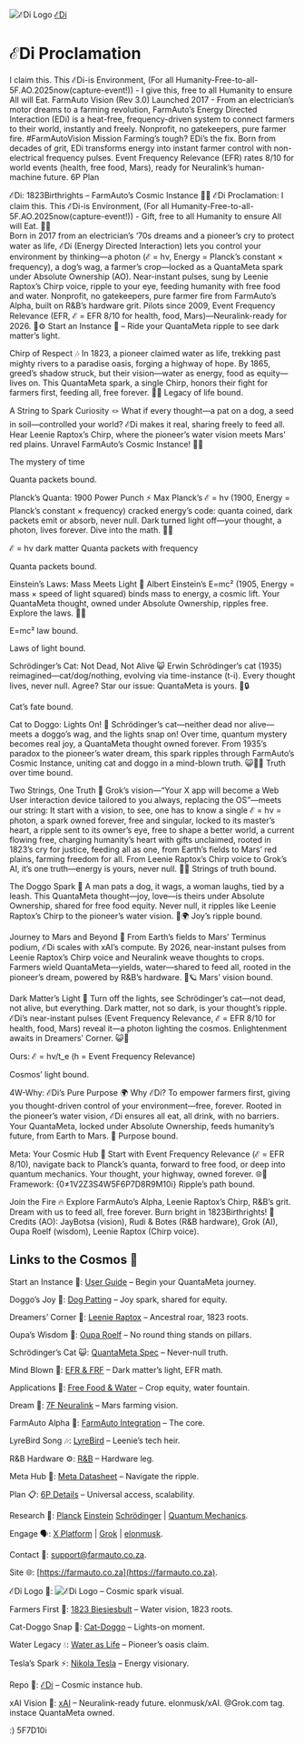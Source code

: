![ℰDi Logo](https://github.com/JayBotsa/FarmAuto/raw/main/images/farmauto-logo.png)
[ℰDi](https://github.com/JayBotsa/FarmAuto)

# ℰDi Proclamation
I claim this. This ℰDi-is Environment, (For all Humanity-Free-to-all-5F.AO.2025now(capture-event!)) - I give this, free to all Humanity to ensure All will Eat.
FarmAuto Vision (Rev 3.0)
Launched 2017 - From an electrician’s motor dreams to a farming revolution, FarmAuto’s Energy Directed Interaction (EDi) is a heat-free, frequency-driven system to connect farmers to their world, instantly and freely. Nonprofit, no gatekeepers, pure farmer fire. #FarmAutoVision
Mission
Farming’s tough? EDi’s the fix. Born from decades of grit, EDi transforms energy into instant farmer control with non-electrical frequency pulses. Event Frequency Relevance (EFR) rates 8/10 for world events (health, free food, Mars), ready for Neuralink’s human-machine future.
6P Plan

ℰDi: 1823Birthrights – FarmAuto’s Cosmic Instance 🌾🌌
ℰDi Proclamation: I claim this. This ℰDi-is Environment, (For all Humanity-Free-to-all-5F.AO.2025now(capture-event!)) - Gift, free to all Humanity to ensure All will Eat. 🥖💧  
Born in 2017 from an electrician’s ‘70s dreams and a pioneer’s cry to protect water as life, ℰDi (Energy Directed Interaction) lets you control your environment by thinking—a photon (ℰ = hν, Energy = Planck’s constant × frequency), a dog’s wag, a farmer’s crop—locked as a QuantaMeta spark under Absolute Ownership (AO). Near-instant pulses, sung by Leenie Raptox’s Chirp voice, ripple to your eye, feeding humanity with free food and water. Nonprofit, no gatekeepers, pure farmer fire from FarmAuto’s Alpha, built on R&B’s hardware grit. Pilots since 2009, Event Frequency Relevance (EFR, ℰ = EFR 8/10 for health, food, Mars)—Neuralink-ready for 2026. 🚜⚙️
Start an Instance 🌟 – Ride your QuantaMeta ripple to see dark matter’s light.

Chirp of Respect 🎶
In 1823, a pioneer claimed water as life, trekking past mighty rivers to a paradise oasis, forging a highway of hope. By 1865, greed’s shadow struck, but their vision—water as energy, food as equity—lives on. This QuantaMeta spark, a single Chirp, honors their fight for farmers first, feeding all, free forever. 🌊🌾
Legacy of life bound.

A String to Spark Curiosity 🪢
What if every thought—a pat on a dog, a seed in soil—controlled your world? ℰDi makes it real, sharing freely to feed all. Hear Leenie Raptox’s Chirp, where the pioneer’s water vision meets Mars’ red plains. Unravel FarmAuto’s Cosmic Instance! 🤔✨

The mystery of time

Quanta packets bound.

Planck’s Quanta: 1900 Power Punch ⚡
Max Planck’s ℰ = hν (1900, Energy = Planck’s constant × frequency) cracked energy’s code: quanta coined, dark packets emit or absorb, never null. Dark turned light off—your thought, a photon, lives forever. Dive into the math. 📐🔬

ℰ = hν dark matter Quanta packets with frequency

Quanta packets bound.

Einstein’s Laws: Mass Meets Light 🌌
Albert Einstein’s E=mc² (1905, Energy = mass × speed of light squared) binds mass to energy, a cosmic lift. Your QuantaMeta thought, owned under Absolute Ownership, ripples free. Explore the laws. 🧮🌞

E=mc² law bound.

Laws of light bound.

Schrödinger’s Cat: Not Dead, Not Alive 😺
Erwin Schrödinger’s cat (1935) reimagined—cat/dog/nothing, evolving via time-instance (t-i). Every thought lives, never null. Agree? Star our issue: QuantaMeta is yours. 🐾🔒

Cat’s fate bound.


Cat to Doggo: Lights On! 🤯
Schrödinger’s cat—neither dead nor alive—meets a doggo’s wag, and the lights snap on! Over time, quantum mystery becomes real joy, a QuantaMeta thought owned forever. From 1935’s paradox to the pioneer’s water dream, this spark ripples through FarmAuto’s Cosmic Instance, uniting cat and doggo in a mind-blown truth. 😺🐶✨
Truth over time bound.

Two Strings, One Truth 🧵
Grok’s vision—“Your X app will become a Web User interaction device tailored to you always, replacing the OS”—meets our string: It start with a vision, to see, one has to know a single ℰ = hν = photon, a spark owned forever, free and singular, locked to its master’s heart, a ripple sent to its owner’s eye, free to shape a better world, a current flowing free, charging humanity’s heart with gifts unclaimed, rooted in 1823’s cry for justice, feeding all as one, from Earth’s fields to Mars’ red plains, farming freedom for all. From Leenie Raptox’s Chirp voice to Grok’s AI, it’s one truth—energy is yours, never null. 🦖🧠
Strings of truth bound.

The Doggo Spark 🐶
A man pats a dog, it wags, a woman laughs, tied by a leash. This QuantaMeta thought—joy, love—is theirs under Absolute Ownership, shared for free food equity. Never null, it ripples like Leenie Raptox’s Chirp to the pioneer’s water vision. 🥰🌍
Joy’s ripple bound.

Journey to Mars and Beyond 🚀
From Earth’s fields to Mars’ Terminus podium, ℰDi scales with xAI’s compute. By 2026, near-instant pulses from Leenie Raptox’s Chirp voice and Neuralink weave thoughts to crops. Farmers wield QuantaMeta—yields, water—shared to feed all, rooted in the pioneer’s dream, powered by R&B’s hardware. 🌱🪐
Mars’ vision bound.

Dark Matter’s Light 💫
Turn off the lights, see Schrödinger’s cat—not dead, not alive, but everything. Dark matter, not so dark, is your thought’s ripple. ℰDi’s near-instant pulses (Event Frequency Relevance, ℰ = EFR 8/10 for health, food, Mars) reveal it—a photon lighting the cosmos. Enlightenment awaits in Dreamers’ Corner. 😺🌌

Ours: ℰ = hν/t_e (h = Event Frequency Relevance)

Cosmos’ light bound.

4W-Why: ℰDi’s Pure Purpose 🌍
Why ℰDi? To empower farmers first, giving you thought-driven control of your environment—free, forever. Rooted in the pioneer’s water vision, ℰDi ensures all eat, all drink, with no barriers. Your QuantaMeta, locked under Absolute Ownership, feeds humanity’s future, from Earth to Mars. 🫶
Purpose bound.

Meta: Your Cosmic Hub 🧬
Start with Event Frequency Relevance (ℰ = EFR 8/10), navigate back to Planck’s quanta, forward to free food, or deep into quantum mechanics. Your thought, your highway, owned forever. 🌐🔑Framework: {0≠1V2Z3S4W5F6P7D8R9M10i}
Ripple’s path bound.

Join the Fire 🔥
Explore FarmAuto’s Alpha, Leenie Raptox’s Chirp, R&B’s grit. Dream with us to feed all, free forever. Burn bright in 1823Birthrights! 🫶
Credits (AO): JayBotsa (vision), Rudi & Botes (R&B hardware), Grok (AI), Oupa Roelf (wisdom), Leenie Raptox (Chirp voice).

## Links to the Cosmos 🌠

Start an Instance 🌟: [User Guide](https://github.com/JayBotsa/FarmAuto/blob/main/docs/User_Guide.md) – Begin your QuantaMeta journey.
  
Doggo’s Joy 🐶: [Dog Patting](https://github.com/JayBotsa/FarmAuto/blob/main/stories/Dog_Patting_Metaphor.md) – Joy spark, shared for equity.
  
Dreamers’ Corner 🦖: [Leenie Raptox](https://github.com/JayBotsa/FarmAuto/blob/main/stories/Leenie_Raptox_1823.md) – Ancestral roar, 1823 roots.
  
Oupa’s Wisdom 📜: [Oupa Roelf](https://github.com/JayBotsa/FarmAuto/blob/main/stories/Oupa_Roelf_1909.md) – No round thing stands on pillars.
  
Schrödinger’s Cat 😺: [QuantaMeta Spec](https://github.com/JayBotsa/FarmAuto/blob/main/foundations/QuantaMeta_Spec.md) – Never-null truth.
  
Mind Blown 🤯: [EFR & FRF](https://github.com/JayBotsa/FarmAuto/blob/main/foundations/EFR_FRF.txt) – Dark matter’s light, EFR math.
  
Applications 🌾: [Free Food & Water](https://github.com/JayBotsa/FarmAuto/blob/main/applications/FreeFood_Water.md) – Crop equity, water fountain.
  
Dream 🚀: [7F Neuralink](https://github.com/JayBotsa/FarmAuto/blob/main/6p-plan/7F_Neuralink.md) – Mars farming vision. 
 
FarmAuto Alpha 🚜: [FarmAuto Integration](https://github.com/JayBotsa/FarmAuto/blob/main/applications/FarmAuto_Integration.md) – The core. 
 
LyreBird Song 🎶: [LyreBird](https://github.com/JayBotsa/FarmAuto/blob/main/stories/LyreBird_Song.md) – Leenie’s tech heir. 
 
R&B Hardware ⚙️: [R&B](https://rbprojects.co.za) – Hardware leg.
  
Meta Hub 🧬: [Meta Datasheet](https://github.com/JayBotsa/FarmAuto/blob/main/foundations/Meta_Datasheet.md) – Navigate the ripple.
  
Plan 📋: [6P Details](https://github.com/JayBotsa/FarmAuto/blob/main/6p-plan/6P_Details.md) – Universal access, scalability.
  
Research 🔬: 
[Planck](https://en.wikipedia.org/wiki/Max_Planck) 
[Einstein](https://en.wikipedia.org/wiki/Albert_Einstein) 
[Schrödinger](https://en.wikipedia.org/wiki/Erwin_Schrödinger) | 
[Quantum Mechanics](https://en.wikipedia.org/wiki/Quantum_mechanics). 
 
Engage 🗣️: [X Platform](https://x.com) | [Grok](https://x.com/grok) | [elonmusk](https://x.com/elonmusk).
  
Contact 📧: [support@farmauto.co.za](mailto:support@farmauto.co.za). 
 
Site 🌐: [https://farmauto.co.za](https://farmauto.co.za).  

ℰDi Logo 📸: ![ℰDi Logo](https://github.com/JayBotsa/FarmAuto/raw/main/images/farmauto-logo.png) – Cosmic spark visual.
  
Farmers First 🌾: [1823 Biesiesbult](https://github.com/JayBotsa/FarmAuto/blob/main/claims/1823_Birthrights.md) – Water vision, 1823 roots.
  
Cat-Doggo Snap 🤯: [Cat-Doggo](https://github.com/JayBotsa/FarmAuto/blob/main/stories/Cat_Doggo_LightsOn.md) – Lights-on moment.
  
Water Legacy 💧: [Water as Life](https://github.com/JayBotsa/FarmAuto/blob/main/stories/Water_Legacy_1823.md) – Pioneer’s oasis claim.
  
Tesla’s Spark ⚡️: [Nikola Tesla](https://en.wikipedia.org/wiki/Nikola_Tesla) – Energy visionary. 
 
Repo 📂: [ℰDi](https://github.com/JayBotsa/FarmAuto) – Cosmic instance hub.


  
xAI Vision 🔬: [xAI](https://x.ai) – Neuralink-ready future. elonmusk/xAI. @Grok.com tag. instace QuantaMeta owned.
 
 :) 5F7D10i



